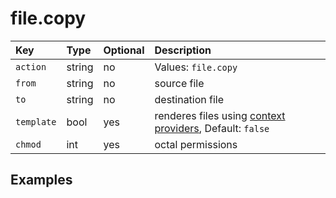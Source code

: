 # file.copy

| Key | Type | Optional | Description |
| :--- | :--- | :--- | :--- |
| `action` | string | no | Values: `file.copy` |
| `from` | string | no | source file |
| `to` | string | no | destination file |
| `template` | bool | yes | renderes files using [context providers](../../../../contexts/providers/context-provider.md), Default: `false` |
| `chmod` | int | yes | octal permissions |

## Examples



